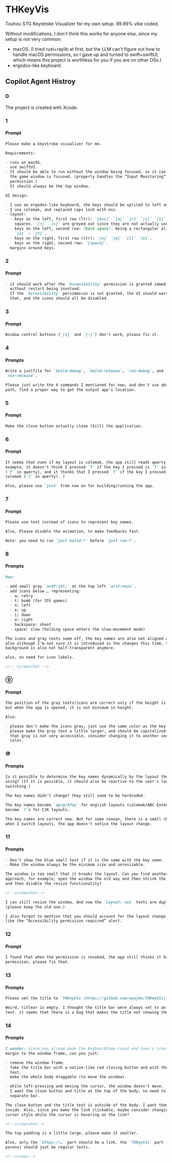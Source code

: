 # THKeyVis

Touhou STG Keystroke Visualizer for my own setup. 99.99% vibe coded.

Without modifications, I don't think this works for anyone else, since my setup
is not very common:

- macOS. (I tried rust+raylib at first, but the LLM can't figure out how to
  handle macOS permissions, so I gave up and turned to swift+swiftUI, which
  means this project is worthless for you if you are on other OSs.)
- ergodox-like keyboard.

## Copilot Agent Histroy

### 0

The project is created with Xcode.

### 1

#### Prompt

```md
Please make a keystroke visualizer for me.

Requirements:

- runs on macOS.
- use swiftUI.
- It should be able to run without the window being focused, so it can work when
  the game window is focused. (properly handles the “Input Monitoring”
  permission.)
- It should always be the top window.

UI design:

- I use an ergodox-like keyboard, the keys should be splited to left and right.
- I use colemak, and replaced caps lock with esc.
- layout:
  - keys on the left, first row (ltr): `[esc]` `[a]` `[r]` `[s]` `[t]`. being
    squares. `[r]` `[s]` are greyed out since they are not actually used.
  - keys on the left, second row: [back space]. being a rectangular alining with
    `[a]` ~ `[t]`.
  - keys on the right, first row (ltr): `[n]` `[e]` `[i]` `[o]`.
  - keys on the right, second row: `[space]`.
- margins around keys.
```

### 2

#### Prompt

```md
- it should work after the `Accessibility` permission is granted immediaately
  without restart being involved.
- If the `Accessibility` persimmsion is not granted, the UI should warn about
  that, and the icons should all be disabled.
```

### 3

#### Prompt

```md
Window control buttons (`[x]` and `[-]`) don't work, please fix it.
```

### 4

#### Prompts

```md
Write a justfile for `build-debug`, `build-release`, `run-debug`, and
`run-release`.
```

```md
Please just write the 4 commands I mentioned for now, and don't use absolute
path, find a proper way to get the output app's location.
```

### 5

#### Prompt

```md
Make the close button actually close (kill) the application.
```

### 6

#### Prompt

```md
It seems that even if my layout is colemak, the app still reads qwerty. (For
example, it doesn't think I pressed `T` if the key I pressed is `T` in colemak
(`F` in qwerty), and it thinks that I pressed `T` if the key I pressed is `G` in
colemak (`T` in qwerty). )

Also, please use `just` from now on for building/running the app.
```

### 7

#### Prompt

```md
Please use text instead of icons to represent key names.

Also, Please disable the animation, to make feedbacks fast.

Note: you need to run `just build-*` before `just run-*`.
```

### 8

#### Prompts

```md
Now:

- add small gray `asdf/jkl;` at the top left `arst/neio`.
- add icons below … representing:
  - a: retry
  - t: bomb (for STG games)
  - n: left
  - e: up
  - i: down
  - o: right
  - backspace: shoot
  - space: slow (holding space enters the slow-movement mode)
```

```md
The icons and gray texts seem off, the key names are also not aligned anymore,
also although I'm not sure it is introduced in the changes this time, the
background is also not half-transparent anymore.

also, no need for icon labels.

<!-- screenshot -->
```

### ⑨

#### Prompt

```md
The position of the gray texts/icons are correct only if the height is minimum,
but when the app is opened, it is not minimum in height.

Also:

- please don't make the icons gray, just use the same color as the key names.
- please make the gray text a little larger, and should be capitalized. It seems
  that gray is not very accessible, consider changing it to another secondary
  color.
```

### ⑩

#### Prompts

```md
Is it possible to determine the key names dynamically by the layout the user is
using? (If it is possible, it should also be reactive to the user's layout
switching.)
```

```md
The key names didn't change? they still seem to be hardcoded.
```

```md
The key names become `aprg/kfuy` for english layouts (colemak/ABC Extended), and
become `?`s for CJK layouts.
```

```md
The key names are correct now. But for some reason, there is a small chance that
when I switch layouts, the app doesn't notice the layout change.
```

### 11

#### Prompts

```md
- Don't show the blue small text if it is the same with the key name.
- Make the window always be the minimum size and unresizable.
```

```md
The window is too small that it breaks the layout. Can you find another
approach, for example, open the window the old way and then shrink the window,
and then disable the resize functionality?

<!--screenshot-->
```

```md
I can still resize the window. And now the `Layout: xxx` texts are duplicated.
(please keep the old one.)

I also forgot to mention that you should account for the layout change by things
like the “Accessibility permission required” alert.
```

### 12

#### Prompt

```md
I found that when the permission is revoked, the app still thinks it has the
permission, please fix that.
```

### 13

#### Prompts

```md
Please set the title to `THKeyVis (https://github.com/umajho/THKeyVis)`.
```

```md
Weird, titlear is empty. I thought the title bar were always set to an empty
text. it seems that there is a bug that makes the title not showing the text.
```

### 14

#### Prompts

```md
I wonder: since you alread made the KeyboardView round and have a transparnent
margin to the window frame, can you just:

- remove the window frame.
- fake the title bar with a native-like red closing button and with the title
  text.
- make the whole body draggable (to move the window).
```

```md
- while left-pressing and moving the cursor, the window doesn't move.
- I want the close button and title at the top of the body, no need to create a
  separate bar.
```

```md
The close button and the title text is outside of the body. I want them to be
inside. Also, since you make the link clickable, maybe consider changing the
cursor style while the cursor is hovering on the link?

<!--screenshot-->
```

```md
The top padding is a little large, please make it smaller.

Also, only the `https://…` part should be a link, the `THKeyVis` part (and the
parens) should just be regular texts.

<!--screen-->
```
